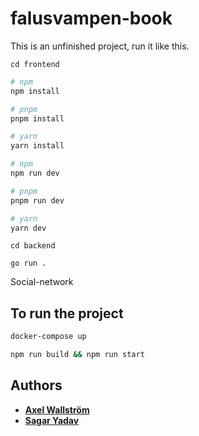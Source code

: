 # falusvampen-book

This is an unfinished project, run it like this.

```
cd frontend
```

```bash
# npm
npm install

# pnpm
pnpm install

# yarn
yarn install
```

```bash
# npm
npm run dev

# pnpm
pnpm run dev

# yarn
yarn dev
```

```
cd backend
```

```
go run .
```

Social-network

## To run the project

```bash
docker-compose up
```

```bash
npm run build && npm run start
```

## Authors

- [**Axel Wallström**](https://github.com/Falusvampen)
- [**Sagar Yadav**](https://www.github.com/sagarishere)
